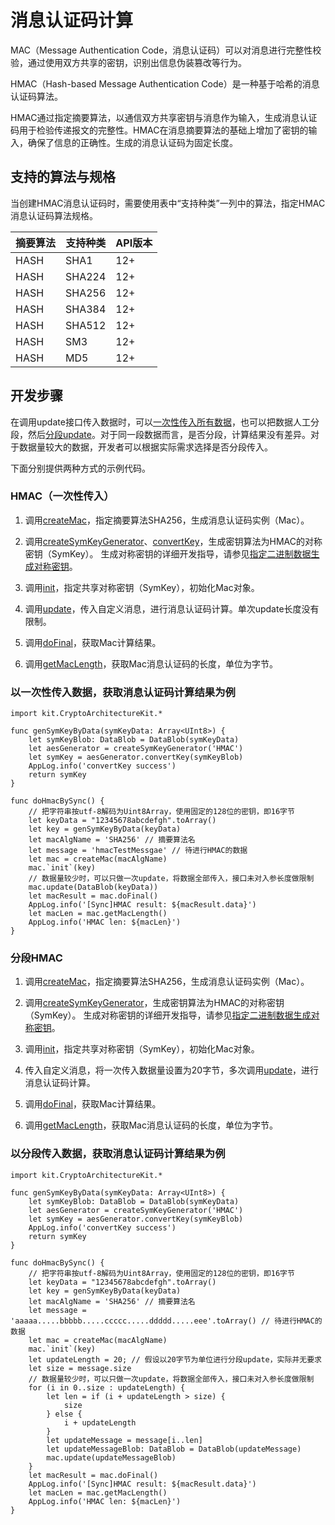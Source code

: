 # 消息认证码计算

MAC（Message Authentication Code，消息认证码）可以对消息进行完整性校验，通过使用双方共享的密钥，识别出信息伪装篡改等行为。

HMAC（Hash-based Message Authentication Code）是一种基于哈希的消息认证码算法。

HMAC通过指定摘要算法，以通信双方共享密钥与消息作为输入，生成消息认证码用于检验传递报文的完整性。HMAC在消息摘要算法的基础上增加了密钥的输入，确保了信息的正确性。生成的消息认证码为固定长度。

## 支持的算法与规格

当创建HMAC消息认证码时，需要使用表中“支持种类”一列中的算法，指定HMAC消息认证码算法规格。

| 摘要算法 | 支持种类 | API版本 |
| -------- | -------- | -------- |
| HASH | SHA1 | 12+ |
| HASH | SHA224 | 12+ |
| HASH | SHA256 | 12+ |
| HASH | SHA384 | 12+ |
| HASH | SHA512 | 12+ |
| HASH | SM3 | 12+ |
| HASH | MD5 | 12+ |

## 开发步骤

在调用update接口传入数据时，可以[一次性传入所有数据](#hmac一次性传入)，也可以把数据人工分段，然后[分段update](#分段hmac)。对于同一段数据而言，是否分段，计算结果没有差异。对于数据量较大的数据，开发者可以根据实际需求选择是否分段传入。

下面分别提供两种方式的示例代码。

### HMAC（一次性传入）

1. 调用[createMac](../../../../API_Reference/source_zh_cn/apis/CryptoArchitectureKit/cj-apis-crypto.md#func-createmacstring)，指定摘要算法SHA256，生成消息认证码实例（Mac）。

2. 调用[createSymKeyGenerator](../../../../API_Reference/source_zh_cn/apis/CryptoArchitectureKit/cj-apis-crypto.md#func-createsymkeygeneratorstring)、[convertKey](../../../../API_Reference/source_zh_cn/apis/CryptoArchitectureKit/cj-apis-crypto.md#func-convertkeydatablob)，生成密钥算法为HMAC的对称密钥（SymKey）。
   生成对称密钥的详细开发指导，请参见[指定二进制数据生成对称密钥](./cj-crypto-convert-binary-data-to-sym-key.md)。

3. 调用[init](../../../../API_Reference/source_zh_cn/apis/CryptoArchitectureKit/cj-apis-crypto.md#func-initsymkey)，指定共享对称密钥（SymKey），初始化Mac对象。

4. 调用[update](../../../../API_Reference/source_zh_cn/apis/CryptoArchitectureKit/cj-apis-crypto.md#func-updatedatablob-1)，传入自定义消息，进行消息认证码计算。单次update长度没有限制。

5. 调用[doFinal](../../../../API_Reference/source_zh_cn/apis/CryptoArchitectureKit/cj-apis-crypto.md#func-dofinal)，获取Mac计算结果。

6. 调用[getMacLength](../../../../API_Reference/source_zh_cn/apis/CryptoArchitectureKit/cj-apis-crypto.md#func-getmaclength)，获取Mac消息认证码的长度，单位为字节。

### 以一次性传入数据，获取消息认证码计算结果为例

<!-- compile -->

```cangjie
import kit.CryptoArchitectureKit.*

func genSymKeyByData(symKeyData: Array<UInt8>) {
    let symKeyBlob: DataBlob = DataBlob(symKeyData)
    let aesGenerator = createSymKeyGenerator('HMAC')
    let symKey = aesGenerator.convertKey(symKeyBlob)
    AppLog.info('convertKey success')
    return symKey
}

func doHmacBySync() {
    // 把字符串按utf-8解码为Uint8Array，使用固定的128位的密钥，即16字节
    let keyData = "12345678abcdefgh".toArray()
    let key = genSymKeyByData(keyData)
    let macAlgName = 'SHA256' // 摘要算法名
    let message = 'hmacTestMessgae' // 待进行HMAC的数据
    let mac = createMac(macAlgName)
    mac.`init`(key)
    // 数据量较少时，可以只做一次update，将数据全部传入，接口未对入参长度做限制
    mac.update(DataBlob(keyData))
    let macResult = mac.doFinal()
    AppLog.info('[Sync]HMAC result: ${macResult.data}')
    let macLen = mac.getMacLength()
    AppLog.info('HMAC len: ${macLen}')
}
```

### 分段HMAC

1. 调用[createMac](../../../../API_Reference/source_zh_cn/apis/CryptoArchitectureKit/cj-apis-crypto.md#func-createmacstring)，指定摘要算法SHA256，生成消息认证码实例（Mac）。

2. 调用[createSymKeyGenerator](../../../../API_Reference/source_zh_cn/apis/CryptoArchitectureKit/cj-apis-crypto.md#func-createsymkeygeneratorstring)，生成密钥算法为HMAC的对称密钥（SymKey）。
   生成对称密钥的详细开发指导，请参见[指定二进制数据生成对称密钥](./cj-crypto-convert-binary-data-to-sym-key.md)。

3. 调用[init](../../../../API_Reference/source_zh_cn/apis/CryptoArchitectureKit/cj-apis-crypto.md#func-initsymkey)，指定共享对称密钥（SymKey），初始化Mac对象。

4. 传入自定义消息，将一次传入数据量设置为20字节，多次调用[update](../../../../API_Reference/source_zh_cn/apis/CryptoArchitectureKit/cj-apis-crypto.md#func-updatedatablob-1)，进行消息认证码计算。

5. 调用[doFinal](../../../../API_Reference/source_zh_cn/apis/CryptoArchitectureKit/cj-apis-crypto.md#func-dofinal)，获取Mac计算结果。

6. 调用[getMacLength](../../../../API_Reference/source_zh_cn/apis/CryptoArchitectureKit/cj-apis-crypto.md#func-getmaclength)，获取Mac消息认证码的长度，单位为字节。

### 以分段传入数据，获取消息认证码计算结果为例

<!-- compile -->

```cangjie
import kit.CryptoArchitectureKit.*

func genSymKeyByData(symKeyData: Array<UInt8>) {
    let symKeyBlob: DataBlob = DataBlob(symKeyData)
    let aesGenerator = createSymKeyGenerator('HMAC')
    let symKey = aesGenerator.convertKey(symKeyBlob)
    AppLog.info('convertKey success')
    return symKey
}

func doHmacBySync() {
    // 把字符串按utf-8解码为Uint8Array，使用固定的128位的密钥，即16字节
    let keyData = "12345678abcdefgh".toArray()
    let key = genSymKeyByData(keyData)
    let macAlgName = 'SHA256' // 摘要算法名
    let message = 'aaaaa.....bbbbb.....ccccc.....ddddd.....eee'.toArray() // 待进行HMAC的数据
    let mac = createMac(macAlgName)
    mac.`init`(key)
    let updateLength = 20; // 假设以20字节为单位进行分段update，实际并无要求
    let size = message.size
    // 数据量较少时，可以只做一次update，将数据全部传入，接口未对入参长度做限制
    for (i in 0..size : updateLength) {
        let len = if (i + updateLength > size) {
            size
        } else {
            i + updateLength
        }
        let updateMessage = message[i..len]
        let updateMessageBlob: DataBlob = DataBlob(updateMessage)
        mac.update(updateMessageBlob)
    }
    let macResult = mac.doFinal()
    AppLog.info('[Sync]HMAC result: ${macResult.data}')
    let macLen = mac.getMacLength()
    AppLog.info('HMAC len: ${macLen}')
}
```
